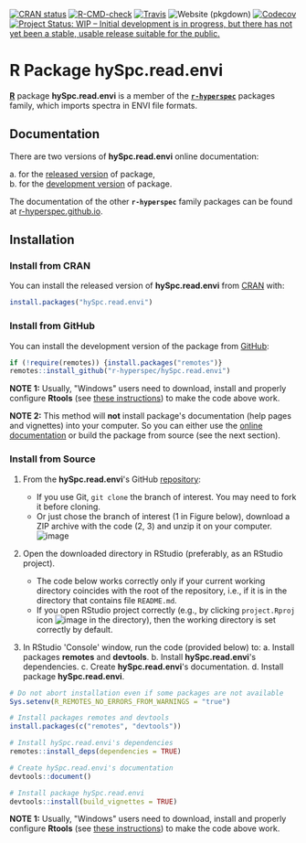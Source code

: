 <!-- 
START: delete this TODO section, when not needed
# **TODO** When Creating a New Package (Repository)

Repository **`hySpc.read.envi`** is a package template ("hySpc.read.envi") for **`r-hyperspec`** family packages.

When creating a new package (repository):

- [ ] replace words `hySpc.read.envi` and `hySpc.read.envi` with the new package name in:
  - [x] `DESCRIPTION`
  - [x] `NEWS.md`
  - [x] `README.md`
  - [x] `LICENSE`
  - [x] `tests/testthat.R`
  - [x] `tests/testthat/test_attached.R`
  - [ ] other files
- [x] update `DESCRIPTION`:
  - [x] title
  - [x] description
  - [x] the list of authors and contributors
  - [x] license
  - [x] other fields
- [x] update licensing information in
  - [x] `DESCRIPTION`
  - [x] `LICENSE`
  - [x] `README.md`
  - [x] elswhere
- [x] update `README`:
  - [x] update badges
  - [x] update installation instructions (e.g., instead of `devtools::install(build_vignettes = TRUE)` the following code might be more appropriate if no vignettes are included `devtools::install()`)
  - [x] update other information, if needed.
- [x] create issue labels:
  - [x] apply github labels (in `github-helpers/`),
  - [x] delete `github-helpers/`
- [ ] Code & Vignettes:
    - [x] Be sure to review `CONTRIBUTING.md` which describes the standard operating procedures for the `r-hyperspec` project.
    - [x] Copy the code needed for this new package from the original `hyperSpec` files. Leave the old code untouched for now, as `hyperSpec` has to continue to operate.
    - [ ] Update the code and write new code as needed.
    - [ ] Update unit tests as needed.
    - [ ] Update examples as needed.
    - [ ] Build and check locally. Chase out the demons.
    - [ ] Create a new vignette for this package, starting from the relevant vignette in original `hyperSpec`.
    - [ ] Build and check locally again, fixing any remaining problems.
    - [ ] Create a pull request as described in `CONTRIBUTING.md`.
    - [ ] Rinse and repeat to reach perfection!
- [ ] _update this list of TODOs_
- [ ] Delete this TODO section.


***
END: delete this TODO section, when not needed
 -->

<!-- ---------------------------------------------------------------------- -->

<!-- badges: start -->
[![CRAN status](https://www.r-pkg.org/badges/version-last-release/hySpc.read.envi)](https://cran.r-project.org/package=hySpc.read.envi)
[![R-CMD-check](https://github.com/r-hyperspec/hySpc.read.envi/workflows/R-CMD-check/badge.svg)](https://github.com/r-hyperspec/hySpc.read.envi/actions)
[![Travis](https://travis-ci.com/r-hyperspec/hySpc.read.envi.svg?branch=develop)](https://travis-ci.com/github/r-hyperspec/hySpc.read.envi)
![Website (pkgdown)](https://github.com/r-hyperspec/hySpc.read.envi/workflows/Website%20(pkgdown)/badge.svg)
[![Codecov](https://codecov.io/gh/r-hyperspec/hySpc.read.envi/branch/develop/graph/badge.svg)](https://codecov.io/gh/r-hyperspec/hySpc.read.envi?branch=develop)
[![Project Status: WIP – Initial development is in progress, but there has not yet been a stable, usable release suitable for the public.](https://www.repostatus.org/badges/latest/wip.svg)](https://www.repostatus.org/#wip)
<!--[![metacran downloads](https://cranlogs.r-pkg.org/badges/grand-total/hySpc.read.envi)](https://cran.r-project.org/package=hySpc.read.envi)-->
<!--[![metacran downloads](https://cranlogs.r-pkg.org/badges/hySpc.read.envi)](https://cran.r-project.org/package=hySpc.read.envi)-->
<!-- badges: end -->



# R Package **hySpc.read.envi**

[**R**](https://www.r-project.org/) package **hySpc.read.envi** is a member of the [**`r-hyperspec`**](https://r-hyperspec.github.io/) packages family, which imports spectra in ENVI  file formats.

<!-- ---------------------------------------------------------------------- -->

## Documentation

There are two versions of **hySpc.read.envi** online documentation:

a. for the [released version](https://r-hyperspec.github.io/hySpc.read.envi/) of package,  
b. for the [development version](https://r-hyperspec.github.io/hySpc.read.envi/dev/) of package.

The documentation of the other **`r-hyperspec`** family packages can be found at [r-hyperspec.github.io](https://r-hyperspec.github.io/).

<!-- ---------------------------------------------------------------------- -->

## Installation

### Install from CRAN

You can install the released version of **hySpc.read.envi** from [CRAN](https://cran.r-project.org/package=hySpc.read.envi) with:

```r
install.packages("hySpc.read.envi")
```


### Install from GitHub

You can install the development version of the package from [GitHub](https://github.com/r-hyperspec/hySpc.read.envi):

```r
if (!require(remotes)) {install.packages("remotes")}
remotes::install_github("r-hyperspec/hySpc.read.envi")
```

**NOTE 1:**
Usually, "Windows" users need to download, install and properly configure **Rtools** (see [these instructions](https://cran.r-project.org/bin/windows/Rtools/)) to make the code above work.

**NOTE 2:**
This method will **not** install package's documentation (help pages and vignettes) into your computer.
So you can either use the [online documentation](https://r-hyperspec.github.io/) or build the package from source (see the next section).


### Install from Source

1. From the **hySpc.read.envi**'s GitHub [repository](https://github.com/r-hyperspec/hySpc.read.envi):
    - If you use Git, `git clone` the branch of interest.
      You may need to fork it before cloning.
    - Or just chose the branch of interest (1 in Figure below), download a ZIP archive with the code (2, 3) and unzip it on your computer.  
![image](https://user-images.githubusercontent.com/12725868/89338263-ffa1dd00-d6a4-11ea-94c2-fa36ee026691.png)

2. Open the downloaded directory in RStudio (preferably, as an RStudio project).
    - The code below works correctly only if your current working directory coincides with the root of the repository, i.e., if it is in the directory that contains file `README.md`.
    - If you open RStudio project correctly (e.g., by clicking `project.Rproj` icon ![image](https://user-images.githubusercontent.com/12725868/89340903-26621280-d6a9-11ea-8299-0ec5e9cf7e3e.png) in the directory), then the working directory is set correctly by default.

3. In RStudio 'Console' window, run the code (provided below) to:
    a. Install packages **remotes** and **devtools**.
    b. Install **hySpc.read.envi**'s dependencies.
    c. Create **hySpc.read.envi**'s documentation.
    d. Install package **hySpc.read.envi**.

```r
# Do not abort installation even if some packages are not available
Sys.setenv(R_REMOTES_NO_ERRORS_FROM_WARNINGS = "true")

# Install packages remotes and devtools
install.packages(c("remotes", "devtools"))

# Install hySpc.read.envi's dependencies
remotes::install_deps(dependencies = TRUE)

# Create hySpc.read.envi's documentation
devtools::document()

# Install package hySpc.read.envi
devtools::install(build_vignettes = TRUE)
```

**NOTE 1:**
Usually, "Windows" users need to download, install and properly configure **Rtools** (see [these instructions](https://cran.r-project.org/bin/windows/Rtools/)) to make the code above work.
